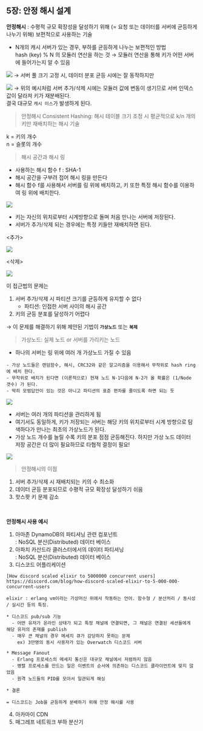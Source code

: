## 5장: 안정 해시 설계

**안정해시** : 수평적 규모 확장성을 달성하기 위해 (= 요청 또는 데이터를 서버에 균등하게 나누기 위해) 보편적으로 사용하는 기술

- N개의 캐시 서버가 있는 경우, 부하를 균등하게 나누는 보편적인 방법 <br>
hash (key) % N 의 모듈러 연산을 하는 것
→ 모듈러 연산을 통해 키가 어떤 서버에 들어가는지 알 수 있음

![](https://daeakin.github.io//images/large-system/hashingIndex.png)
→ 서버 풀 크기 고정 시, 데이터 분포 균등 시에는 잘 동작하지만<br>


![](https://daeakin.github.io//images/large-system/hashingIndex-2.png)
→ 위의 예시처럼 서버 추가/삭제 시에는 모듈러 값에 변동이 생기므로 서버 인덱스 값이 달라져 키가 재분배된다.<br>
결국 대규모 `캐시 미스`가 발생하게 된다.

> 안정해시 Consistent Hashing: 해시 테이블 크기 조정 시 평균적으로 k/n 개의 키만 재배치하는 해시 기술

k = 키의 개수
<br>
n = 슬롯의 개수

> 해시 공간과 해시 링

- 사용하는 해시 함수 f : SHA-1
- 해시 공간을 구부려 접어 해시 링을 만든다
- 해시 함수 f를 사용해서 서버를 링 위에 배치하고, 키 또한 특정 해시 함수를 이용하여 링 위에 배치한다.

![](https://daeakin.github.io//images/large-system/hash-ring-4.png)

- 키는 자신의 위치로부터 시계방향으로 돌며 처음 만나는 서버에 저장된다.
- 서버가 추가/삭제 되는 경우에는 특정 키들만 재배치하면 된다.

<추가>


![](https://daeakin.github.io//images/large-system/hash-ring-6.png)

<삭제>

![](https://daeakin.github.io//images/large-system/hash-ring-7.png)

이 접근법의 문제는 
1. 서버 추가/삭제 시 파티션 크기를 균등하게 유지할 수 없다
    - 파티션: 인접한 서버 사이의 해시 공간
2. 키의 균등 분포를 달성하기 어렵다

→ 이 문제를 해결하기 위해 제안된 기법이 **`가상노드`** 또는 **`복제`**

> 가상노드: 실제 노드 or 서버를 가리키는 노드
- 하나의 서버는 링 위에 여러 개 가상노드 가질 수 있음
```
- 가상 노드들은 랜덤함수, 해시, CRC32와 같은 알고리즘을 이용해서 무작위로 hash ring에 배치 한다.
- 무작위로 배치가 된다면 (이론적으로) 현재 노드 N-1다음에 N-2가 올 확률은 (1/Node 갯수) 가 된다.
- 딱히 모범답안이 있는 것은 아니고 파티션의 표준 편차를 줄이도록 하면 되는 듯
```


![](https://daeakin.github.io//images/large-system/virtual-node.png)

- 서버는 여러 개의 파티션을 관리하게 됨
- 여기서도 동일하게, 키가 저장되는 서버는 해당 키의 위치로부터 시계 방향으로 탐색하다가 만나는 최초의 가상노드가 된다.
- 가상 노드 개수를 늘릴 수록 키의 분포 점점 균등해진다. 하지만 가상 노드 데이터 저장 공간은 더 많이 필요하므로 타협적 결정이 필요!

![](https://daeakin.github.io//images/large-system/virtual-node-2.png)

> 안정해시의 이점

1. 서버 추가/삭제 시 재배치되는 키의 수 최소화
2. 데이터 균등 분포되므로 수평적 규모 확장성 달성하기 쉬움
3. 핫스팟 키 문제 감소

<br>

**안정해시 사용 예시**
1. 아마존 DynamoDB의 파티셔닝 관련 컴포넌트<br>
: NoSQL 분산(Distributed) 데이터 베이스
2. 아파치 카산드라 클러스터에서의 데이터 파티셔닝<br>
:  NoSQL 분산(Distributed) 데이터 베이스
3. 디스코드 어플리케이션<br>
```
[How discord scaled elixir to 5000000 concurrent users]
https://discord.com/blog/how-discord-scaled-elixir-to-5-000-000-concurrent-users

elixir : erlang vm이라는 가상머신 위에서 작동하는 언어. 함수형 / 분산처리 / 동시성 / 실시간 등의 특징.

* 디스코드 pub/sub 기능
  - 어떤 유저가 온라인 상태가 되고 특정 채널에 연결되면, 그 채널은 연결된 세션들에게 해당 유저의 존재를 publish
  - 매우 큰 채널의 경우 메세지 큐가 감당하지 못하는 문제 
    ex) 3만명의 동시 사용자가 있는 Overwatch 디스코드 서버

* Message Fanout
  - Erlang 프로세스의 메세지 통신은 대규모 채널에서 저렴하지 않음
  - 병렬 프로세스를 만드는 일은 이벤트의 순서에 의존하는 디스코드 클라이언트에 맞지 않았음
  - 원격 노드들의 PID를 모아서 일관되게 해싱

* 결론

= 디스코드는 Job을 균등하게 분배하기 위해 안정 해시를 사용
```
4. 아카마이 CDN
5. 매그레프 네트워크 부하 분산기
